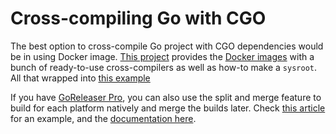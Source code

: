 # Cross-compiling Go with CGO

The best option to cross-compile Go project with CGO dependencies would be in
using Docker image.
[This project](https://github.com/goreleaser/goreleaser-cross) provides the
[Docker images](https://hub.docker.com/repository/docker/goreleaser/goreleaser-cross)
with a bunch of ready-to-use cross-compilers as well as how-to make a `sysroot`.
All that wrapped into [this example](https://github.com/goreleaser/goreleaser-cross-example)

If you have [GoReleaser Pro](../pro.md), you can also use the split and merge feature
to build for each platform natively and merge the builds later.
Check [this article][1] for an example, and the [documentation here][2].

[1]: https://carlosbecker.com/posts/goreleaser-split-merge/
[2]: ../customization/partial.md
